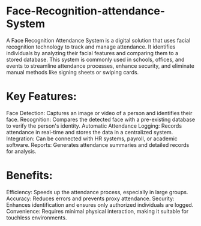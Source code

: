 # Face-Recognition-attendance-System
A Face Recognition Attendance System is a digital solution that uses facial recognition technology to track and manage attendance. It identifies individuals by analyzing their facial features and comparing them to a stored database. This system is commonly used in schools, offices, and events to streamline attendance processes, enhance security, and eliminate manual methods like signing sheets or swiping cards.

# Key Features:
Face Detection: Captures an image or video of a person and identifies their face.
Recognition: Compares the detected face with a pre-existing database to verify the person's identity.
Automatic Attendance Logging: Records attendance in real-time and stores the data in a centralized system.
Integration: Can be connected with HR systems, payroll, or academic software.
Reports: Generates attendance summaries and detailed records for analysis.

# Benefits:
Efficiency: Speeds up the attendance process, especially in large groups.
Accuracy: Reduces errors and prevents proxy attendance.
Security: Enhances identification and ensures only authorized individuals are logged.
Convenience: Requires minimal physical interaction, making it suitable for touchless environments.
